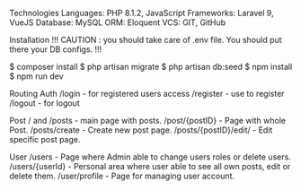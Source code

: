 Technologies
Languages: PHP 8.1.2, JavaScript
Frameworks: Laravel 9, VueJS
Database: MySQL
ORM: Eloquent
VCS: GIT, GitHub

Installation
!!! CAUTION : you should take care of .env file. You should put there your DB configs. !!!

$ composer install
$ php artisan migrate
$ php artisan db:seed
$ npm install
$ npm run dev

Routing
Auth
/login - for registered users access
/register - use to register
/logout - for logout

Post
/ and /posts - main page with posts.
/post/{postID} - Page with whole Post.
/posts/create - Create new post page.
/posts/{postID}/edit/ - Edit specific post page.

User
/users - Page where Admin able to change users roles or delete users.
/users/{userId} - Personal area where user able to see all own posts, edit or delete them.
/user/profile - Page for managing user account.
